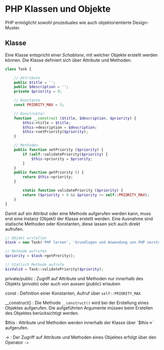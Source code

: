 # PHP Klassen und Objekte

PHP ermöglicht sowohl prozeduales wie auch objektorientierte Design-Muster.

## Klasse
Eine Klasse entspricht einer *Schablone*, mit welcher Objekte erstellt werden können. Die Klasse definiert sich über Attribute und Methoden.

```php
class Task {

	// Attribute
	public $title = '';
	public $description = '';
	private $priority = 0;

	// Konstante
	const PRIORITY_MAX = 5;	

	// Konstruktor
	function __construct ($title, $description, $priority) {
		$this->title = $title;
		$this->description = $description;
		$this->setPriority($priority);
	}

	// Methoden
	public function setPriority ($priority) {
		if (self::validatePriority($priority) {
			$this->priority = $priority;
		}
	}
	public function getPriority () {
		return $this->priority;
	}

        static function validatePriority ($priority) {
		return ($priority > 0 && $priority <= self::PRIORITY_MAX);
	}
}
```
Damit auf ein Attribut oder eine Methode aufgerufen werden kann, muss erst eine Instanz (Objekt) der Klasse erstellt werden. Eine Ausnahme sind statische Methoden oder Konstanten, diese lassen sich auch direkt aufrufen.

```php
// Objekt erstellen
$task = new Task('PHP lernen', 'Grundlagen und Anwendung von PHP verstehen', 5);

// Methode aufrufen
$priority = $task->getPrority();

// Statisch Methode aufrufe
$isValid = Task::validatePriority($priority);
``` 

private/public
: Zugriff auf Attribute und Methoden nur innerhalb des Objekts (*private*) oder auch von aussen (*public*) erlauben

const
: Definition einer Konstanten, Aufruf über `self::PRIORITY_MAX`

__construct()
: Die Methode `__construct()` wird bei der Erstellung eines Objektes aufgerufen. Die aufgeführten Argumente müssen beim Erstellen des Objektes berücksichtigt werden.

$this
: Attribute und Methoden werden innerhalb der Klasse über `$this->` aufgerufen.

->
: Der Zugriff auf Attribute und Methoden eines Objektes erfolgt über den Operator `->`



<!--stackedit_data:
eyJoaXN0b3J5IjpbMTUzNDc2NTEyMV19
-->